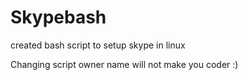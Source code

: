 # Skypebash
created bash script to setup skype in linux




Changing script owner name will not make you coder :)
